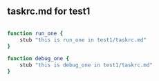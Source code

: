 ## taskrc.md for test1

```bash

function run_one {
    stub "this is run_one in test1/taskrc.md"
}

function debug_one {
    stub "this is debug_one in test1/taskrc.md"
}


```
